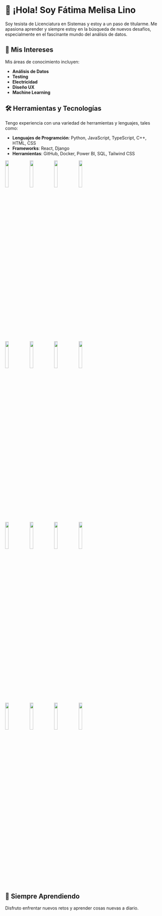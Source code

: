 # 👋 ¡Hola! Soy Fátima Melisa Lino

Soy tesista de Licenciatura en Sistemas y estoy a un paso de titularme. Me apasiona aprender y siempre estoy en la búsqueda de nuevos desafíos, especialmente en el fascinante mundo del análisis de datos.

## 🌟 Mis Intereses

Mis áreas de conocimiento incluyen:

- **Análisis de Datos**
- **Testing**
- **Electricidad**
- **Diseño UX**
- **Machine Learning**

## 🛠️ Herramientas y Tecnologías

Tengo experiencia con una variedad de herramientas y lenguajes, tales como:

- **Lenguajes de Programción**: Python, JavaScript, TypeScript, C++, HTML, CSS
- **Frameworks**: React, Django
- **Herramientas**: GitHub, Docker, Power BI, SQL, Tailwind CSS

<p>
  <code><img width="15%" src="https://www.vectorlogo.zone/logos/javascript/javascript-ar21.svg"></code>
  <code><img width="15%" src="https://www.vectorlogo.zone/logos/typescriptlang/typescriptlang-ar21.svg"></code>
  <code><img width="15%" src="https://www.vectorlogo.zone/logos/python/python-ar21.svg"></code>
  <code><img width="15%" src="https://www.vectorlogo.zone/logos/reactjs/reactjs-ar21.svg"></code>
  <br />
  <code><img width="15%" src="https://www.vectorlogo.zone/logos/getbootstrap/getbootstrap-ar21.svg"></code>
  <code><img width="15%" src="https://www.vectorlogo.zone/logos/djangoproject/djangoproject-ar21.svg"></code>
  <code><img width="15%" src="https://www.vectorlogo.zone/logos/postgresql/postgresql-ar21.svg"></code>
  <code><img width="15%" src="https://www.vectorlogo.zone/logos/js_webpack/js_webpack-ar21.svg"></code>
  <br />
  <code><img width="15%" src="https://www.vectorlogo.zone/logos/mysql/mysql-ar21.svg"></code>
  <code><img width="15%" src="https://www.vectorlogo.zone/logos/docker/docker-ar21.svg"></code>
  <code><img width="15%" src="https://www.vectorlogo.zone/logos/amazon_aws/amazon_aws-ar21.svg"></code>
  <code><img width="15%" src="https://www.vectorlogo.zone/logos/git-scm/git-scm-ar21.svg"></code>
  <br />
  <code><img width="15%" src="https://www.vectorlogo.zone/logos/cplusplus/cplusplus-ar21.svg"></code>
  <code><img width="15%" src="https://www.vectorlogo.zone/logos/pandas/pandas-ar21.svg"></code>
  <code><img width="15%" src="https://www.vectorlogo.zone/logos/numpy/numpy-ar21.svg"></code>
  <code><img width="15%" src="https://www.vectorlogo.zone/logos/microsoft-powerbi/powerbi-ar21.svg"></code>
</p>


## 🚀 Siempre Aprendiendo

Disfruto enfrentar nuevos retos y aprender cosas nuevas a diario. 
